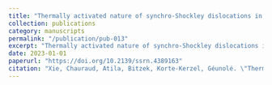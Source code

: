 ```yaml
---
title: "Thermally activated nature of synchro-Shockley dislocations in Laves phases"
collection: publications
category: manuscripts
permalink: "/publication/pub-013"
excerpt: "Thermally activated nature of synchro-Shockley dislocations in Laves phases"
date: 2023-01-01
paperurl: "https://doi.org/10.2139/ssrn.4389163"
citation: "Xie, Chauraud, Atila, Bitzek, Korte-Kerzel, Géunolé. \"Thermally Activated Nature of Synchro-Shockley Dislocations in Laves Phases.\" <i></i>. ()."
---
```


